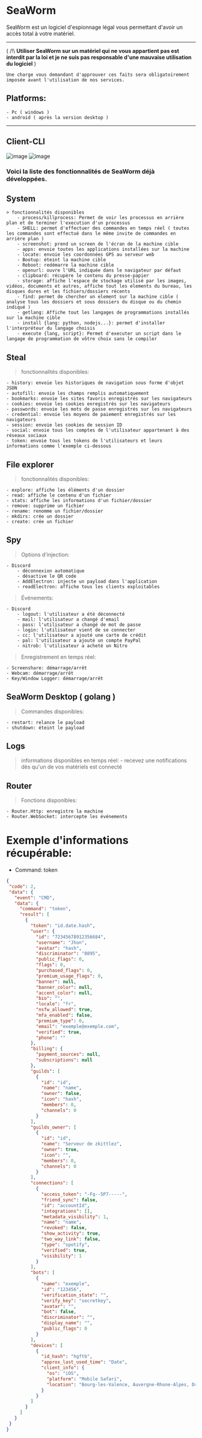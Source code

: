 # SeaWorm

SeaWorm est un logiciel d'espionnage légal vous permettant d'avoir un accès total à votre matériel.


---
( /!\ **Utiliser SeaWorm sur un matériel qui ne vous appartient pas est interdit par la loi et je ne suis pas responsable d'une mauvaise utilisation du logiciel** )

`Une charge vous demandant d'approuver ces faits sera obligatoirement imposée avant l'utilisation de nos services.`


## Platforms:

    - Pc ( windows )
    - android ( après la version desktop )
---

## Client-CLI
![image](https://media.discordapp.net/attachments/1099711709381410968/1204757137746563103/image.png?ex=65df1f04&is=65ccaa04&hm=fae26afee8115092bbe826be2bcbcf2744a0854de9a0f0ed7e4137cbe1e16475&=&format=webp&quality=lossless&width=784&height=683)
![image](https://media.discordapp.net/attachments/1099711709381410968/1188997612423098468/stream.png?ex=65dd28d1&is=65cab3d1&hm=64dd72c53f16400b7e032d2f8793bd193b6f5775c1258fe15c34d699f560ebfd&=&format=webp&quality=lossless&width=1439&height=574)


### **Voici la liste des fonctionnalités de SeaWorm déjà développées.**

## System
    > fonctionnalités disponibles
        - process/killprocess: Permet de voir les processus en arrière plan et de terminer l'execution d'un processus
        - SHELL: permet d'effectuer des commandes en temps réel ( toutes les commandes sont effectué dans le même invite de commandes en arrière plan )
        - screenshot: prend un screen de l'écran de la machine cible
        - apps: envoie toutes les applications installées sur la machine
        - locate: envoie les coordonnées GPS au serveur web
        - Bootup: éteint la machine cible
        - Reboot: redémarre la machine cible
        - openurl: ouvre l'URL indiquée dans le navigateur par défaut
        - clipboard: récupère le contenu du presse-papier
        - storage: affiche l'espace de stockage utilisé par les images, vidéos, documents et autres, affiche tout les elements du bureau, les disques dures et les fichiers/dossiers récents
        - find: permet de chercher un element sur la machine cible ( analyse tous les dossiers et sous dossiers du disque ou du chemin indiqué )
        - getlang: Affiche tout les langages de programmations installés sur la machine cible
        - install {lang: python, nodejs...}: permet d'installer l'interpréteur du langage choisis
        - execute {lang, script}: Permet d'executer un script dans le langage de programmation de vôtre choix sans le compiler

## Steal
  > fonctionnalités disponibles:

    - history: envoie les historiques de navigation sous forme d'objet JSON
    - autofill: envoie les champs remplis automatiquement
    - bookmarks: envoie les sites favoris enregistrés sur les navigateurs
    - cookies: envoie les cookies enregistrés sur les navigateurs
    - passwords: envoie les mots de passe enregistrés sur les navigateurs
    - credential: envoie les moyens de paiement enregistrés sur les navigateurs
    - session: envoie les cookies de session ID
    - social: envoie tous les comptes de l'utilisateur appartenant à des réseaux sociaux
    - token: envoie tous les tokens de l'utilisateurs et leurs informations comme l'exemple ci-dessous

## File explorer
  > fonctionnalités disponibles:

    - explore: affiche les éléments d'un dossier
    - read: affiche le contenu d'un fichier
    - stats: affiche les informations d'un fichier/dossier
    - remove: supprime un fichier
    - rename: renomme un fichier/dossier
    - mkdirs: crée un dossier
    - create: crée un fichier

## Spy
  > Options d'injection:

    - Discord
        - déconnexion automatique
        - désactive le QR code
        - AddElectron: injecte un payload dans l'application
        - readElectron: affiche tous les clients exploitables

  > Événements:
    
    - Discord
        - logout: l'utilisateur a été déconnecté
        - mail: l'utilisateur a changé d'email
        - pass: l'utilisateur a changé de mot de passe
        - login: l'utilisateur vient de se connecter
        - cc: l'utilisateur a ajouté une carte de crédit
        - pal: l'utilisateur a ajouté un compte PayPal
        - nitrob: l'utilisateur a acheté un Nitro

  > Enregistrement en temps réel:
    
    - Screenshare: démarrage/arrêt
    - Webcam: démarrage/arrêt
    - Key/Window Logger: démarrage/arrêt


## SeaWorm Desktop ( golang )
> Commandes disponibles:

    - restart: relance le payload
    - shutdown: éteint le payload

## Logs
> informations disponibles en temps réel:
    - recevez une notifications dès qu'un de vos matériels est connecté

## Router
> Fonctions disponibles:

    - Router.Http: enregistre la machine
    - Router.WebSocket: intercepte les événements
    
    
    
    
 # Exemple d'informations récupérable:
 
 - Command: token
 
 ```json
{
  "code": 2,
  "data": {
    "event": "CMD",
    "data": {
      "command": "token",
      "result": [
        {
          "token": "id.date.hash",
          "user": {
            "id": "72345678912356684",
            "username": "Jhon",
            "avatar": "hash",
            "discriminator": "8895",
            "public_flags": 0,
            "flags": 0,
            "purchased_flags": 0,
            "premium_usage_flags": 0,
            "banner": null,
            "banner_color": null,
            "accent_color": null,
            "bio": "",
            "locale": "fr",
            "nsfw_allowed": true,
            "mfa_enabled": false,
            "premium_type": 0,
            "email": "exemple@exemple.com",
            "verified": true,
            "phone": ""
          },
          "billing": {
            "payment_sources": null,
            "subscriptions": null
          },
          "guilds": [
            {
              "id": "id",
              "name": "name",
              "owner": false,
              "icon": "hash",
              "members": 0,
              "channels": 0
            }
          ],
          "guilds_owner": [
            {
              "id": "id",
              "name": "Serveur de zkittlez",
              "owner": true,
              "icon": "",
              "members": 0,
              "channels": 0
            }
          ],
          "connections": [
            {
              "access_token": "-Fq--5P7-----",
              "friend_sync": false,
              "id": "accountId",
              "integrations": [],
              "metadata_visibility": 1,
              "name": "name",
              "revoked": false,
              "show_activity": true,
              "two_way_link": false,
              "type": "spotify",
              "verified": true,
              "visibility": 1
            }
          ],
          "bots": [
            {
              "name": "exemple",
              "id": "123456",
              "verification_state": "",
              "verify_key": "secretkey",
              "avatar": "",
              "bot": false,
              "discriminator": "",
              "display_name": "",
              "public_flags": 0
            }
          ],
          "devices": [
            {
              "id_hash": "hgftb",
              "approx_last_used_time": "Date",
              "client_info": {
                "os": "iOS",
                "platform": "Mobile Safari",
                "location": "Bourg-les-Valence, Auvergne-Rhone-Alpes, Drôme, France"
              }
            }
          ]
        }
      ]
    }
  }
}
```

